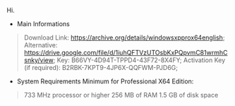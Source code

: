 Hi.

- Main Informations
> Download Link: https://archive.org/details/windowsxpprox64english;
> Alternative: https://drive.google.com/file/d/1iuhQFTVzUTOsbKxPQpvmC81wrmhCsnky/view;
> Key: B66VY-4D94T-TPPD4-43F72-8X4FY;
> Activation Key (if required): B2RBK-7KPT9-4JP6X-QQFWM-PJD6G;

- System Requirements Minimum for Professional X64 Edition:
> 733 MHz processor or higher
> 256 MB of RAM
> 1.5 GB of disk space
